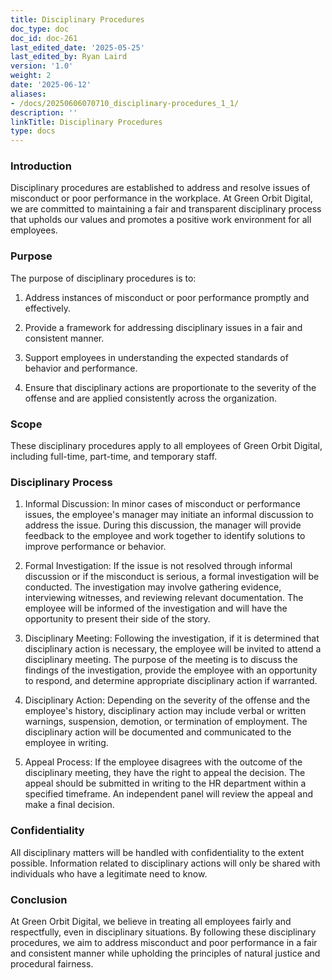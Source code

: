 ```yaml
---
title: Disciplinary Procedures
doc_type: doc
doc_id: doc-261
last_edited_date: '2025-05-25'
last_edited_by: Ryan Laird
version: '1.0'
weight: 2
date: '2025-06-12'
aliases:
- /docs/20250606070710_disciplinary-procedures_1_1/
description: ''
linkTitle: Disciplinary Procedures
type: docs
---
```


### Introduction

Disciplinary procedures are established to address and resolve issues of misconduct or poor performance in the workplace. At Green Orbit Digital, we are committed to maintaining a fair and transparent disciplinary process that upholds our values and promotes a positive work environment for all employees.

### Purpose

The purpose of disciplinary procedures is to:

1. Address instances of misconduct or poor performance promptly and effectively.

1. Provide a framework for addressing disciplinary issues in a fair and consistent manner.

1. Support employees in understanding the expected standards of behavior and performance.

1. Ensure that disciplinary actions are proportionate to the severity of the offense and are applied consistently across the organization.

### Scope

These disciplinary procedures apply to all employees of Green Orbit Digital, including full-time, part-time, and temporary staff.

### Disciplinary Process

1. Informal Discussion: In minor cases of misconduct or performance issues, the employee's manager may initiate an informal discussion to address the issue. During this discussion, the manager will provide feedback to the employee and work together to identify solutions to improve performance or behavior.

1. Formal Investigation: If the issue is not resolved through informal discussion or if the misconduct is serious, a formal investigation will be conducted. The investigation may involve gathering evidence, interviewing witnesses, and reviewing relevant documentation. The employee will be informed of the investigation and will have the opportunity to present their side of the story.

1. Disciplinary Meeting: Following the investigation, if it is determined that disciplinary action is necessary, the employee will be invited to attend a disciplinary meeting. The purpose of the meeting is to discuss the findings of the investigation, provide the employee with an opportunity to respond, and determine appropriate disciplinary action if warranted.

1. Disciplinary Action: Depending on the severity of the offense and the employee's history, disciplinary action may include verbal or written warnings, suspension, demotion, or termination of employment. The disciplinary action will be documented and communicated to the employee in writing.

1. Appeal Process: If the employee disagrees with the outcome of the disciplinary meeting, they have the right to appeal the decision. The appeal should be submitted in writing to the HR department within a specified timeframe. An independent panel will review the appeal and make a final decision.

### Confidentiality

All disciplinary matters will be handled with confidentiality to the extent possible. Information related to disciplinary actions will only be shared with individuals who have a legitimate need to know.

### Conclusion

At Green Orbit Digital, we believe in treating all employees fairly and respectfully, even in disciplinary situations. By following these disciplinary procedures, we aim to address misconduct and poor performance in a fair and consistent manner while upholding the principles of natural justice and procedural fairness.
